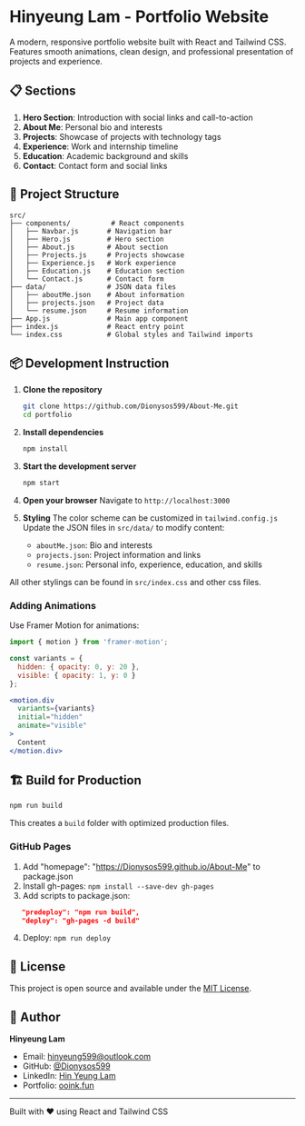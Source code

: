 # Hinyeung Lam - Portfolio Website

A modern, responsive portfolio website built with React and Tailwind CSS. Features smooth animations, clean design, and professional presentation of projects and experience.

## 📋 Sections

1. **Hero Section**: Introduction with social links and call-to-action
2. **About Me**: Personal bio and interests
3. **Projects**: Showcase of projects with technology tags
4. **Experience**: Work and internship timeline
5. **Education**: Academic background and skills
6. **Contact**: Contact form and social links

## 📁 Project Structure

```
src/
├── components/          # React components
│   ├── Navbar.js       # Navigation bar
│   ├── Hero.js         # Hero section
│   ├── About.js        # About section
│   ├── Projects.js     # Projects showcase
│   ├── Experience.js   # Work experience
│   ├── Education.js    # Education section
│   └── Contact.js      # Contact form
├── data/               # JSON data files
│   ├── aboutMe.json    # About information
│   ├── projects.json   # Project data
│   └── resume.json     # Resume information
├── App.js              # Main app component
├── index.js            # React entry point
└── index.css           # Global styles and Tailwind imports
```

## 📦 Development Instruction

1. **Clone the repository**
   ```bash
   git clone https://github.com/Dionysos599/About-Me.git
   cd portfolio
   ```

2. **Install dependencies**
   ```bash
   npm install
   ```

3. **Start the development server**
   ```bash
   npm start
   ```

4. **Open your browser**
   Navigate to `http://localhost:3000`

5. **Styling**
The color scheme can be customized in `tailwind.config.js`  
Update the JSON files in `src/data/` to modify content:
    - `aboutMe.json`: Bio and interests
    - `projects.json`: Project information and links
    - `resume.json`: Personal info, experience, education, and skills

All other stylings can be found in `src/index.css` and other css files.

### Adding Animations
Use Framer Motion for animations:
```jsx
import { motion } from 'framer-motion';

const variants = {
  hidden: { opacity: 0, y: 20 },
  visible: { opacity: 1, y: 0 }
};

<motion.div
  variants={variants}
  initial="hidden"
  animate="visible"
>
  Content
</motion.div>
```

## 🏗️ Build for Production

```bash
npm run build
```

This creates a `build` folder with optimized production files.

### GitHub Pages
1. Add "homepage": "https://Dionysos599.github.io/About-Me" to package.json
2. Install gh-pages: `npm install --save-dev gh-pages`
3. Add scripts to package.json:
```json
   "predeploy": "npm run build",
   "deploy": "gh-pages -d build"
```
4. Deploy: `npm run deploy`

## 📄 License

This project is open source and available under the [MIT License](LICENSE).

## 👤 Author

**Hinyeung Lam**
- Email: hinyeung599@outlook.com
- GitHub: [@Dionysos599](https://github.com/Dionysos599)
- LinkedIn: [Hin Yeung Lam](https://www.linkedin.com/in/hin-yeung-lam-93287a256)
- Portfolio: [ooink.fun](https://ooink.fun)

---

Built with ❤️ using React and Tailwind CSS 
